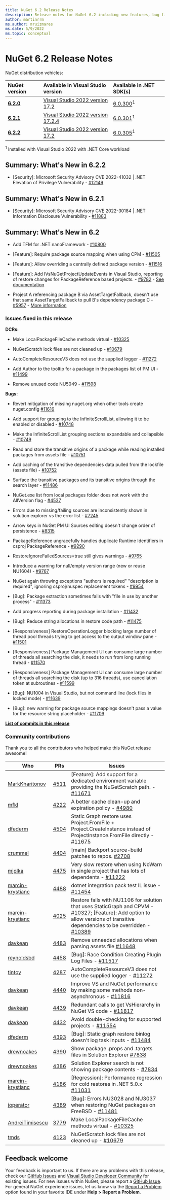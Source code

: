 ```yaml
---
title: NuGet 6.2 Release Notes
description: Release notes for NuGet 6.2 including new features, bug fixes, and DCRs.
author: martinrrm
ms.author: mruizmares
ms.date: 5/9/2022
ms.topic: conceptual
---
```


# NuGet 6.2 Release Notes

NuGet distribution vehicles:

| NuGet version | Available in Visual Studio version | Available in .NET SDK(s) |
|:---|:---|:---|
| [**6.2.0**](https://nuget.org/downloads) | [Visual Studio 2022 version 17.2](https://visualstudio.microsoft.com/downloads/) | [6.0.300](https://dotnet.microsoft.com/download/dotnet-core/6.0)<sup>1</sup> |
| [**6.2.1**](https://nuget.org/downloads) | [Visual Studio 2022 version 17.2.4](https://visualstudio.microsoft.com/downloads/) | [6.0.301](https://dotnet.microsoft.com/download/dotnet-core/6.0)<sup>1</sup> |
| [**6.2.2**](https://nuget.org/downloads) | [Visual Studio 2022 version 17.2](https://visualstudio.microsoft.com/downloads/) | [6.0.305](https://dotnet.microsoft.com/download/dotnet-core/6.0)<sup>1</sup> |

<sup>1</sup> Installed with Visual Studio 2022 with .NET Core workload

## Summary: What's New in 6.2.2

* [Security]: Microsoft Security Advisory CVE 2022-41032 | .NET Elevation of Privilege Vulnerability - [#12149](https://github.com/NuGet/Home/issues/12149)

## Summary: What's New in 6.2.1

* [Security]: Microsoft Security Advisory CVE 2022-30184 | .NET Information Disclosure Vulnerability - [#11883](https://github.com/NuGet/Home/issues/11883)

## Summary: What's New in 6.2

* Add TFM for .NET nanoFramework - [#10800](https://github.com/NuGet/Home/issues/10800)

* [Feature]: Require package source mapping when using CPM - [#11505](https://github.com/NuGet/Home/issues/11505)

* [Feature]: Allow overriding a centrally defined package version - [#11516](https://github.com/NuGet/Home/issues/11516)

* [Feature]: Add IVsNuGetProjectUpdateEvents in Visual Studio, reporting of restore changes for PackageReference based projects.  - [#9782](https://github.com/NuGet/Home/issues/9782)  - [See documentation](../visual-studio-extensibility/nuget-api-in-visual-studio.md#ivsnugetprojectupdateevents-interface)

* Project A referencing package B via AssetTargetFallback, doesn't use that same AssetTargetFallback to pull B's dependency package C - [#5957](https://github.com/NuGet/Home/issues/5957) - [More information](https://github.com/NuGet/Samples/tree/main/AssetTargetFallbackTransitiveDependencies)

### Issues fixed in this release

**DCRs:**

* Make LocalPackageFileCache methods virtual - [#10325](https://github.com/NuGet/Home/issues/10325)

* NuGetScratch lock files are not cleaned up - [#10679](https://github.com/NuGet/Home/issues/10679)

* AutoCompleteResourceV3 does not use the supplied logger - [#11272](https://github.com/NuGet/Home/issues/11272)

* Add Author to the tooltip for a package in the packages list of PM UI - [#11499](https://github.com/NuGet/Home/issues/11499)

* Remove unused code NU5049 - [#11598](https://github.com/NuGet/Home/issues/11598)

**Bugs:**

* Revert mitigation of missing nuget.org when other tools create nuget.config [#11616](https://github.com/NuGet/Home/issues/11616)

* Add support for grouping to the InfiniteScrollList, allowing it to be enabled or disabled - [#10748](https://github.com/NuGet/Home/issues/10748)

* Make the InfiniteScrollList grouping sections expandable and collapsible - [#10749](https://github.com/NuGet/Home/issues/10749)

* Read and store the transitive origins of a package while reading installed packages from assets file - [#10751](https://github.com/NuGet/Home/issues/10751)

* Add caching of the transitive dependencies data pulled from the lockfile (assets file) - [#10752](https://github.com/NuGet/Home/issues/10752)

* Surface the transitive packages and its transitive origins through the search layer - [#11486](https://github.com/NuGet/Home/issues/11486)

* NuGet.exe list from local packages folder does not work with the AllVersion flag - [#4537](https://github.com/NuGet/Home/issues/4537)

* Errors due to missing/failing sources are inconsistently shown in solution explorer vs the error list  - [#7245](https://github.com/NuGet/Home/issues/7245)

* Arrow keys in NuGet PM UI Sources editing doesn't change order of persistence - [#8315](https://github.com/NuGet/Home/issues/8315)

* PackageReference ungracefully handles duplicate Runtime Identifiers in csproj PackageReference  - [#9290](https://github.com/NuGet/Home/issues/9290)

* RestoreIgnoreFailedSources=true still gives warnings - [#9765](https://github.com/NuGet/Home/issues/9765)

* Introduce a warning for null/empty version range (new or reuse NU1604) - [#9767](https://github.com/NuGet/Home/issues/9767)

* NuGet again throwing exceptions "authors is required" "description is required", ignoring csproj/nuspec replacement tokens - [#9954](https://github.com/NuGet/Home/issues/9954)

* [Bug]: Package extraction sometimes fails with "file in use by another process" - [#11373](https://github.com/NuGet/Home/issues/11373)

* Add progress reporting during package installation - [#11432](https://github.com/NuGet/Home/issues/11432)

* [Bug]: Reduce string allocations in restore code path - [#11475](https://github.com/NuGet/Home/issues/11475)

* [Responsiveness] RestoreOperationLogger blocking large number of thread pool threads trying to get access to the output window pane - [#11501](https://github.com/NuGet/Home/issues/11501)

* [Responsiveness] Package Management UI can consume large number of threads all searching the disk, it needs to run from long running thread - [#11570](https://github.com/NuGet/Home/issues/11570)

* [Responsiveness] Package Management UI can consume large number of threads all searching the disk (up to 316 threads), use cancellation token at subroutines - [#11599](https://github.com/NuGet/Home/issues/11599)

* [Bug]: NU1004 in Visual Studio, but not command line (lock files in locked mode) - [#11639](https://github.com/NuGet/Home/issues/11639)

* [Bug]: new warning for package source mappings doesn't pass a value for the resource string placeholder - [#11709](https://github.com/NuGet/Home/issues/11709)


**[List of commits in this release](https://github.com/NuGet/NuGet.Client/compare/6.1.0.80%5E...6.2.0.146)**

### Community contributions

Thank you to all the contributors who helped make this NuGet release awesome!

|Who|PRs|Issues|
|----|----|----|
[MarkKharitonov](https://github.com/MarkKharitonov) | [4511](https://github.com/nuget/nuget.client/pull/4511) | [Feature]: Add support for a dedicated environment variable providing the NuGetScratch path. - [#11671](https://github.com/NuGet/Home/issues/11671)
[mfkl](https://github.com/mfkl) | [4222](https://github.com/nuget/nuget.client/pull/4222) | A better cache clean-up and expiration policy - [#4980](https://github.com/NuGet/Home/issues/4980)
[dfederm](https://github.com/dfederm) | [4504](https://github.com/nuget/nuget.client/pull/4504) | Static Graph restore uses Project.FromFile + Project.CreateInstance instead of ProjectInstance.FromFile directly - [#11675](https://github.com/NuGet/Home/issues/11675)
[crummel](https://github.com/crummel) | [4404](https://github.com/nuget/nuget.client/pull/4404) | [main] Backport source-build patches to repos. [#2708](https://github.com/dotnet/source-build/issues/2708)
[mjolka](https://github.com/mjolka) | [4475](https://github.com/nuget/nuget.client/pull/4475) | Very slow restore when using NoWarn in single project that has lots of dependents - [#11222](https://github.com/NuGet/Home/issues/11222)
[marcin-krystianc](https://github.com/marcin-krystianc) | [4488](https://github.com/nuget/nuget.client/pull/4488) | dotnet integration pack test IL issue - [#11454](https://github.com/NuGet/Home/issues/11454)
[marcin-krystianc](https://github.com/marcin-krystianc) | [4025](https://github.com/nuget/nuget.client/pull/4025) | Restore fails with NU1106 for solution that uses StaticGraph and CPVM - [#10327](https://github.com/NuGet/Home/issues/10327); [Feature]: Add option to allow versions of transitive dependencies to be overridden - [#10389](https://github.com/NuGet/Home/issues/10389)
[davkean](https://github.com/davkean) | [4483](https://github.com/nuget/nuget.client/pull/4483) | Remove unneeded allocations when parsing assets file [#11648](https://github.com/NuGet/Home/issues/11648)
[reynoldsbd](https://github.com/reynoldsbd) | [4458](https://github.com/nuget/nuget.client/pull/4458) | [Bug]: Race Condition Creating Plugin Log Files - [#11517](https://github.com/NuGet/Home/issues/11517)
[tintoy](https://github.com/tintoy) | [4287](https://github.com/nuget/nuget.client/pull/4287) | AutoCompleteResourceV3 does not use the supplied logger - [#11272](https://github.com/NuGet/Home/issues/11272)
[davkean](https://github.com/davkean) | [4440](https://github.com/nuget/nuget.client/pull/4440) | Improve VS and NuGet performance by making some methods non-asynchronous - [#11816](https://github.com/NuGet/Home/issues/11816)
[davkean](https://github.com/davkean) | [4439](https://github.com/nuget/nuget.client/pull/4439) | Redundant calls to get VsHierarchy in NuGet VS code - [#11817](https://github.com/NuGet/Home/issues/11817)
[davkean](https://github.com/davkean) | [4432](https://github.com/nuget/nuget.client/pull/4432) | Avoid double-checking for supported projects - [#11554](https://github.com/NuGet/Home/issues/11554)
[dfederm](https://github.com/dfederm) | [4393](https://github.com/nuget/nuget.client/pull/4393) | [Bug]: Static graph restore binlog doesn't log task inputs - [#11484](https://github.com/NuGet/Home/issues/11484)
[drewnoakes](https://github.com/drewnoakes) | [4390](https://github.com/nuget/nuget.client/pull/4390) | Show package .props and .targets files in Solution Explorer [#7838](https://github.com/dotnet/project-system/issues/7838)
[drewnoakes](https://github.com/drewnoakes) | [4386](https://github.com/nuget/nuget.client/pull/4386) | Solution Explorer search is not showing package contents - [#7834](https://github.com/dotnet/project-system/issues/7834)
[marcin-krystianc](https://github.com/marcin-krystianc) | [4186](https://github.com/nuget/nuget.client/pull/4186) | [Regression]: Performance regression for cold restores in .NET 5.0.x [#11031](https://github.com/NuGet/Home/issues/11031)
[joperator](https://github.com/joperator) | [4389](https://github.com/nuget/nuget.client/pull/4389) | [Bug]: Errors NU3028 and NU3037 when restoring NuGet packages on FreeBSD - [#11481](https://github.com/NuGet/Home/issues/11481)
[AndreiTimisescu](https://github.com/AndreiTimisescu) | [3779](https://github.com/nuget/nuget.client/pull/3779) | Make LocalPackageFileCache methods virtual - [#10325](https://github.com/NuGet/Home/issues/10325)
[tmds](https://github.com/tmds) | [4123](https://github.com/nuget/nuget.client/pull/4123) | NuGetScratch lock files are not cleaned up - [#10679](https://github.com/NuGet/Home/issues/10679)

## Feedback welcome

Your feedback is important to us. If there are any problems with this release, check our
[GitHub Issues](https://github.com/NuGet/Home/issues) and
[Visual Studio Developer Community](https://developercommunity.visualstudio.com/)
for existing issues.  For new issues within NuGet, please report a
[GitHub Issue](https://github.com/NuGet/Home/issues/new/choose).
For general NuGet experience issues, let us know via the
[Report a Problem](/visualstudio/ide/how-to-report-a-problem-with-visual-studio)
option found in your favorite IDE under **Help > Report a Problem**.
